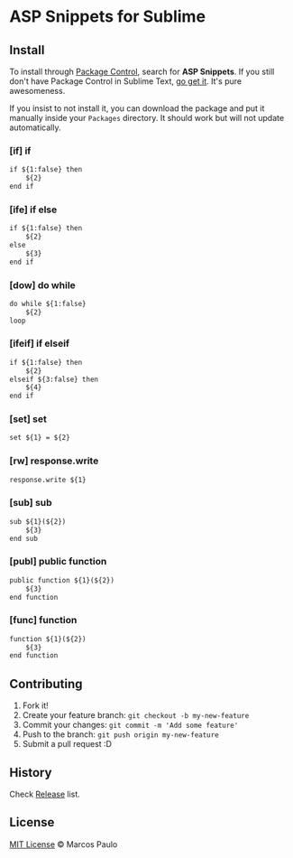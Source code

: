 # ASP Snippets for Sublime

## Install

To install through [Package Control](http://wbond.net/sublime_packages/package_control),
search for **ASP Snippets**. If you still don't have Package Control in Sublime Text, [go get it](http://wbond.net/sublime_packages/package_control/installation).
It's pure awesomeness.

If you insist to not install it, you can download the package and put it manually inside your `Packages` directory. It should work but will not update automatically.


### [if] if

```asp
if ${1:false} then
	${2}
end if
```

### [ife] if else

```asp
if ${1:false} then
	${2}
else
	${3}
end if
```

### [dow] do while

```asp
do while ${1:false}
	${2}
loop
```

### [ifeif] if elseif

```asp
if ${1:false} then
	${2}
elseif ${3:false} then
	${4}
end if
```

### [set] set

```asp
set ${1} = ${2}
```

### [rw] response.write
```asp
response.write ${1}
```

### [sub] sub
```asp
sub ${1}(${2})
	${3}
end sub
```

### [publ] public function
```asp
public function ${1}(${2})
	${3}
end function
```

### [func] function
```asp
function ${1}(${2})
	${3}
end function
```
## Contributing

1. Fork it!
2. Create your feature branch: `git checkout -b my-new-feature`
3. Commit your changes: `git commit -m 'Add some feature'`
4. Push to the branch: `git push origin my-new-feature`
5. Submit a pull request :D

## History

Check [Release](https://github.com/marcosisocram/asp-snippets/releases) list.

## License

[MIT License](http://mp.mit-license.org/) © Marcos Paulo